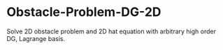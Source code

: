 # Obstacle-Problem-DG-2D

Solve 2D obstacle problem and  2D hat equation with arbitrary high order DG, Lagrange basis.


